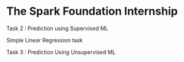 # The Spark Foundation Internship 

Task 2 : Prediction using Supervised ML 
 
 Simple Linear Regression task 

Task 3 : Prediction Using Unsupervised ML


